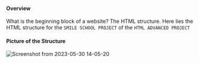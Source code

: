#### Overview
What is the beginning block of a website? The HTML structure. Here lies the HTML structure for the `SMILE SCHOOL PROJECT` of the `HTML ADVANCED PROJECT`
#### Picture of the Structure
![Screenshot from 2023-05-30 14-05-20](https://github.com/gasanadj/alu-web-development/assets/122342575/94fa5f1b-242c-404a-979c-5fbac43e70f8)
